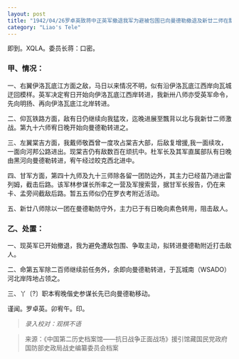 ```yaml
---
layout: post
title: "1942/04/26罗卓英致蒋中正英军撤退我军为避被包围已向曼德勒撤退及新廿二师在瓢背与敌激战等情"
category: "Liao's Tele"
---
```


即到。XQLA。委员长蒋：口密。

### 甲、情况：

一、右翼伊洛瓦底江方面之敌，马日以来情况不明，似有沿伊洛瓦底江西岸向瓦城迂回模样。英军决定宥日开始向伊洛瓦底江西岸转进，我新卅八师亦受英军命令，先向明扬、再向伊洛瓦底江北岸转进。

二、仰瓦铁路方面，敌有日仍继续向我猛攻，迄晚进展至飄背以北与我新廿二师激战。第九十六师宥日晚开始向曼德勒转进之。

三、左翼棠吉方面，我戴师敬酉曾一度攻占棠吉大部，后敌复增援,我一面续攻，一面向河邦公路进出。现棠吉仍有敌数百在顽抗中。杜军长及其军直属部队有日晚由黑河向曼德勒转进，宥午经过皎克西北进中。

四、甘军方面，第四十九师及九十三师除各留一团防边外，其主力已经苗乃进出雷列姆，截击后路。该军林参谋长所率之一营及军搜索营，据甘军长报告，仍在来卡、孟旁间截敌后路。暂五五师似仍在罗衣考附近活动。

五、新廿八师除以一团在曼德勒防守外，主力已于有日晚向素色转用，阻击敌人。

### 乙、处置：
一、现英军已开始撤退，我为避免遭敌包围、争取主动，拟转进曼德勒附近打击敌人。

二、命第五军除二百师继续前任务外，余即向曼德勒转进，于瓦城南（WSADO）河北岸阵地占领之。

三、丫〔?〕职本宥晚偕史参谋长先已向曼德勒移动。

谨闻。罗卓英。卯宥午。印。


>*录入校对：观棋不语*

> 来源：《中国第二历史档案馆——抗日战争正面战场》援引馆藏国民党政府国防部史政局战史编纂委员会档案